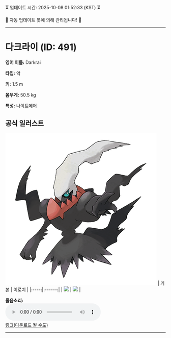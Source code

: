 
⏳ 업데이트 시간: 2025-10-08 01:52:33 (KST) ⏳

🤖 자동 업데이트 봇에 의해 관리됩니다! 🤖

---

# 다크라이 (ID: 491)
**영어 이름:** Darkrai

**타입:** 악

**키:** 1.5 m

**몸무게:** 50.5 kg

**특성:** 나이트메어

## 공식 일러스트
![](https://raw.githubusercontent.com/PokeAPI/sprites/master/sprites/pokemon/other/official-artwork/491.png)
| 기본 | 이로치 |
|:----:|:------:|
| <img src="http://play.pokemonshowdown.com/sprites/ani/darkrai.gif" width="200"> | <img src="http://play.pokemonshowdown.com/sprites/ani-shiny/darkrai.gif" width="200"> |

**울음소리:**<br><audio controls src="https://raw.githubusercontent.com/PokeAPI/cries/main/cries/pokemon/latest/491.ogg"></audio><br> [링크(다운로드 될 수도)](https://raw.githubusercontent.com/PokeAPI/cries/main/cries/pokemon/latest/491.ogg)


---
